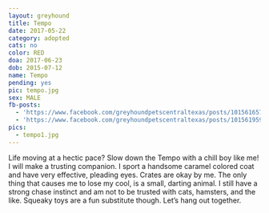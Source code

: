 ```yaml
---
layout: greyhound
title: Tempo
date: 2017-05-22
category: adopted
cats: no
color: RED
doa: 2017-06-23
dob: 2015-07-12
name: Tempo
pending: yes
pic: tempo.jpg
sex: MALE
fb-posts:
  - 'https://www.facebook.com/greyhoundpetscentraltexas/posts/10156165708043572'
  - 'https://www.facebook.com/greyhoundpetscentraltexas/posts/10156195944018572:0'
pics:
  - tempo1.jpg
---
```


Life moving at a hectic pace?  Slow down the Tempo with a chill boy like me!  I will make a trusting companion.  I sport a handsome caramel colored coat and have very effective, pleading eyes.  Crates are okay by me.
The only thing that causes me to lose my cool, is a small, darting animal.  I still have a strong chase instinct and am not to be trusted with cats, hamsters, and the like.  Squeaky toys are a fun substitute though.  Let’s hang out together.
